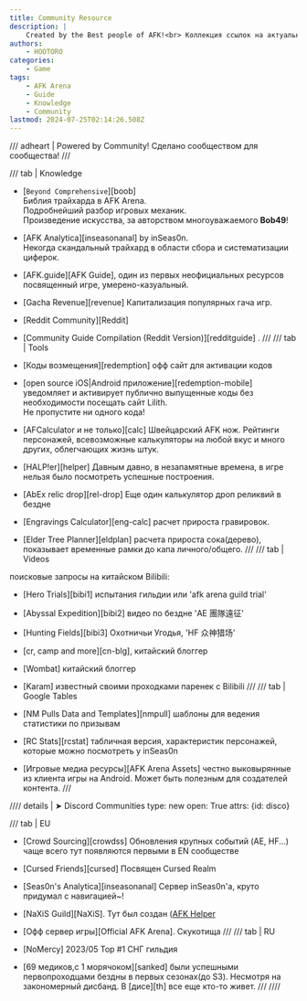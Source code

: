 ```yaml
---
title: Community Resource
description: |
    Created by the Best people of AFK!<br> Коллекция ссылок на актуальные и не очень, но все еще полезные ресурсы по АФК Арене Собрано Львом Николаевичем!
authors:
    - HOOTORO
categories:
    - Game
tags:
    - AFK Arena
    - Guide
    - Knowledge
    - Community
lastmod: 2024-07-25T02:14:26.508Z
---
```


/// adheart | Powered by Community!
Сделано сообществом для сообщества!
///

/// tab | Knowledge

- [`Beyond Comprehensive`][boob]  
  Библия трайхарда в AFK Arena.  
  Подробнейший разбор игровых механик.  
  Произведение искусства, за авторством многоуважаемого **Bob49**!
- [AFK Analytica][inseasonanal] by inSeas0n.  
  Некогда скандальный трайхард в области сбора и систематизации циферок.  
- [AFK.guide][AFK Guide], один из первых неофициальных ресурсов посвященный игре, умерено-казуальный.
- [Gacha Revenue][revenue] Капитализация популярных гача игр.
- [Reddit Community][Reddit]
- [Community Guide Compilation (Reddit Version)][redditguide] .
///
/// tab | Tools

- [Коды возмещения][redemption] офф сайт для активации кодов
- [open source iOS|Android приложение][redemption-mobile] уведомляет и активирует публично выпущенные коды без необходимости посещать сайт Lilith.  
    Не пропустите ни одного кода!
- [AFCalculator и не только][calc] Швейцарский AFK нож. Рейтинги персонажей, всевозможные калькуляторы на любой вкус и много других, облегчающих жизнь штук.
- [HALP!er][helper] Давным давно, в незапамятные времена, в игре нельзя было посмотреть успешные построения.
- [AbEx relic drop][rel-drop] Еще один калькулятор дроп реликвий в бездне
- [Engravings Calculator][eng-calc] расчет прироста гравировок.
- [Elder Tree Planner][eldplan] расчета прироста сока(дерево), показывает временные рамки до капа личного/общего.
///
/// tab | Videos

поисковые запросы на китайском Bilibili:

- [Hero Trials][bibi1] испытания гильдии или 'afk arena guild trial'
- [Abyssal Expedition][bibi2] видео по бездне 'AE 團隊遠征'
- [Hunting Fields][bibi3] Охотничьи Угодья, 'HF 众神猎场'
  
- [cr, camp and more][cn-blg], китайский блоггер
- [Wombat] китайский блоггер
- [Karam] известный своими проходками паренек c Bilibili
///
/// tab | Google Tables

- [NM Pulls Data and Templates][nmpull] шаблоны для ведения статистики по призывам
- [RC Stats][rcstat] табличная версия, характеристик персонажей, которые можно посмотреть у inSeas0n
- [Игровые медиа ресурсы][AFK Arena Assets] честно выковырянные из клиента игры на Android. Может быть полезным для создателей контента.
///

//// details | ➤ Discord Communities
    type: new
    open: True
    attrs: {id: disco}

/// tab | EU

- [Crowd Sourcing][crowdss] Обновления крупных событий (AE, HF...) чаще всего тут появляются первыми в EN сообществе
- [Cursed Friends][cursed] Посвящен Cursed Realm
- [Seas0n's Analytica][inseasonanal] Сервер inSeas0n'a, круто придумал с навигацией~!
- [NaXiS Guild][NaXiS]. Тут был создан ([AFK Helper](https://afkhelper.nax.is/)
- [Офф сервер игры][Official AFK Arena]. Скукотища
///
/// tab | RU

- [NoMercy] 2023/05 Top #1 СНГ гильдия
- [69 медиков,с 1 морячоком][sanked] были успешными первопроходцами бездны в первых сезонах(до S3). Несмотря на закономерный дисбанд. В [дисе][th]  все еще кто-то живет.
///
////
